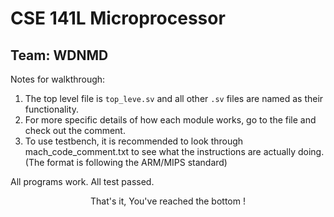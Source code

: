 # CSE 141L Microprocessor
## Team: WDNMD
Notes for walkthrough:
1. The top level file is ```top_leve.sv``` and all other ```.sv``` files are named as their functionality. 
2. For more specific details of how each module works, go to the file and check out the comment. 
3. To use testbench, it is recommended to look through mach_code_comment.txt to see what the instructions are actually doing. (The format is following the ARM/MIPS standard)

All programs work. All test passed.
<br/>
<div style="text-align:center">
That's it, You've reached the bottom !
</div>
